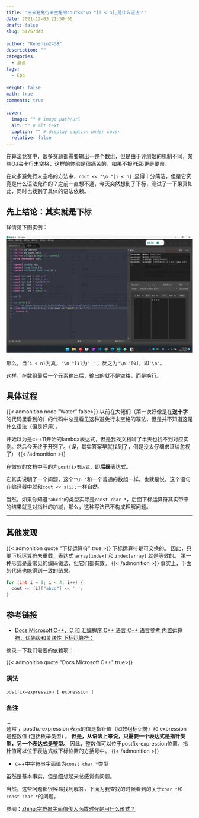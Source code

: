 ```yaml
---
title: '用来避免行末空格的cout<<"\n "[i < n];是什么语法？'
date: 2021-12-03 21:50:00
draft: false
slug: b1757d4d

author: "Kenshin2438"
description: ""
categories:
  - 漫谈
tags:
  - Cpp

weight: false
math: true
comments: true

cover:
  image: "" # image path/url
  alt: "" # alt text
  caption: "" # display caption under cover
  relative: false
---
```


在算法竞赛中，很多赛题都需要输出一整个数组，但是由于评测姬的机制不同，某些OJ会卡行末空格，这样的体验是很痛苦的，如果不报PE那更是要命。

在众多避免行末空格的方法中，`cout << "\n "[i < n];`显得十分简洁，但是它究竟是什么语法允许的？之前一直想不通，今天突然想到了下标，测试了一下果真如此，同时也找到了具体的语法依赖。

<!-- more -->

## 先上结论：其实就是下标

详情见下图实例：

![实例](/images/postfix.png)

那么，当`[i < n]`为真，`"\n "[1]`为`' '`；
反之为`"\n "[0]`，即`'\n'`。

这样，在数组最后一个元素输出后，输出的就不是空格，而是换行。

## 具体过程

{{< admonition node "Water" false>}}
以前在大佬们（第一次好像是在**逆十字**的代码里看到的）的代码中总是看见这种避免行末空格的写法，但是并不知道这是什么语法（但是好用）。

开始以为是c++11开始的lambda表达式，但是我找文档啃了半天也找不到对应实例。然后今天终于开窍了。（误，其实答案早就找到了，倒是没太仔细求证给忽视了）
{{< /admonition >}}

在微软的文档中写的为`postfix表达式`，即**后缀**表达式。

它其实说明了一个问题，这个`"\n "`和一个普通的数组一样。也就是说，这个语句在编译器中就和`cout << s[i];`一样自然。

当然，如果你知道`"abcd"`的类型实际是`const char *`，后面下标运算符其实带来的结果就是对指针的加减，那么，这种写法已不构成理解问题。

---

## 其他发现

{{< admonition quote "下标运算符" true >}}
下标运算符是可交换的。 因此，只要下标运算符未重载，表达式 `array[index]` 和 `index[array]` 就是等效的。 第一种形式是最常见的编码做法，但它们都有效。
{{< /admonition >}}
事实上，下面的代码也能得到一致的结果。

```cpp
for (int i = 0; i < 4; i++) {
  cout << (i)["abcd"] << ' ';
}
```

## 参考链接

+ [Docs Microsoft C++、C 和 汇编程序 C++ 语言 C++ 语言参考 内置运算符、优先级和关联性 下标运算符：](https://docs.microsoft.com/zh-cn/cpp/cpp/subscript-operator?view=msvc-170)

摘录一下我们需要的依赖项：

{{< admonition quote "Docs Microsoft C++" true>}}
### 语法
```
postfix-expression [ expression ]
```
### 备注
...</br>
通常 ，postfix-expression 表示的值是指针值（如数组标识符）和 expression 是整数值 (包括枚举类型) 。 **但是，从语法上来说，只需要一个表达式是指针类型，另一个表达式是整型。** 因此，整数值可以位于postfix-expression位置，指针值可以位于表达式或下标位置的方括号中。
{{< /admonition >}}

+ c++中字符串字面值为`const char *`类型

虽然是基本事实，但是细想起来总感觉有问题。

当然，这些问题都很容易找到解答，下面为我查找的时候看到的关于`char *`和`const char *`的问题。

参阅：[Zhihu:字符串字面值传入函数时候是用什么形式？](https://www.zhihu.com/question/51180342)
